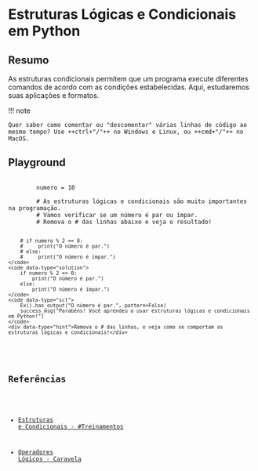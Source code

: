 <script type="text/javascript" src="https://cdn.datacamp.com/dcl-react.js.gz"></script>
<script>
initAddedDCLightExercises();
</script>
# Estruturas Lógicas e Condicionais em Python

## Resumo

As estruturas condicionais permitem que um programa execute diferentes comandos de acordo com as condições estabelecidas. Aqui, estudaremos suas aplicações e formatos.

!!! note

    Quer saber como comentar ou "descomentar" várias linhas de código ao mesmo tempo? Use ++ctrl+"/"++ no Windows e Linux, ou ++cmd+"/"++ no MacOS.

## Playground

<div data-datacamp-exercise data-lang="python">
	<code data-type="pre-exercise-code">
		numero = 10
	</code>
	<code data-type="sample-code">
		# As estruturas lógicas e condicionais são muito importantes na programação.
        # Vamos verificar se um número é par ou ímpar.
        # Remova o # das linhas abaixo e veja o resultado!

        # if numero % 2 == 0:
        #     print("O número é par.")
        # else:
        #     print("O número é ímpar.")
	</code>
	<code data-type="solution">
		if numero % 2 == 0:
		    print("O número é par.")
		else:
		    print("O número é ímpar.")
	</code>
	<code data-type="sct">
        Ex().has_output("O número é par.", pattern=False)
		success_msg("Parabéns! Você aprendeu a usar estruturas lógicas e condicionais em Python!")
	</code>
	<div data-type="hint">Remova o # das linhas, e veja como se comportam as estruturas lógicas e condicionais!</div>
</div>


## Referências

- [Estruturas e Condicionais - #Treinamentos](https://www.hashtagtreinamentos.com/estruturas-condicionais-no-python)

- [Operadores Lógicos - Caravela](https://pense-python.caravela.club/05-condicionais-e-recursividade/00-condicionais-e-recursividade.html)

